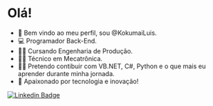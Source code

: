 # Olá!
- 👋 Bem vindo ao meu perfil, sou @KokumaiLuis.
- 💻 Programador Back-End.
- 🧑‍🎓 Cursando Engenharia de Produção.
- 👨‍🎓 Técnico em Mecatrônica.
- 👨‍💻 Pretendo contibuir com VB.NET, C#, Python e o que mais eu aprender durante minha jornada.
- 💞 Apaixonado por tecnologia e inovação!

[![Linkedin Badge](https://img.shields.io/badge/-LinkedIn-blue?style=flat-square&logo=Linkedin&logoColor=white&link=https://www.linkedin.com/in/luiskokumai/)](https://www.linkedin.com/in/luiskokumai/)
